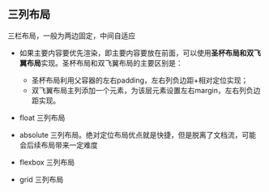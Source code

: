 
## 三列布局
三栏布局，一般为两边固定，中间自适应

* 如果主要内容要优先渲染，即主要内容要放在前面，可以使用**圣杯布局和双飞翼布局**实现。圣杯布局和双飞翼布局的主要区别是：
    * 圣杯布局利用父容器的左右padding，左右列负边距+相对定位实现；
    * 双飞翼布局主列添加一个元素，为该层元素设置左右margin，左右列负边距实现。

* float 三列布局

* absolute 三列布局。绝对定位布局优点就是快捷，但是脱离了文档流，可能会后续布局带来一定难度

* flexbox 三列布局

* grid 三列布局


